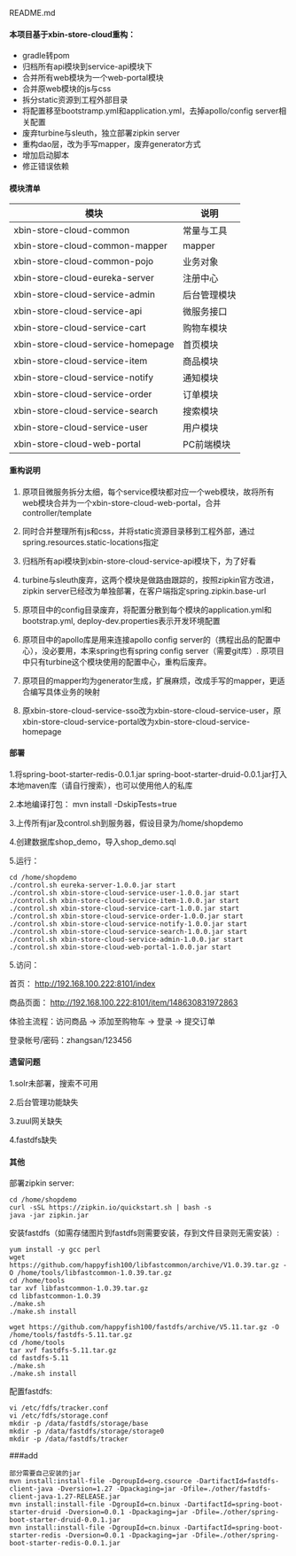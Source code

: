README.md

#### 本项目基于xbin-store-cloud重构：

- gradle转pom
- 归档所有api模块到service-api模块下
- 合并所有web模块为一个web-portal模块
- 合并原web模块的js与css
- 拆分static资源到工程外部目录
- 将配置移至bootstramp.yml和application.yml，去掉apollo/config server相关配置
- 废弃turbine与sleuth，独立部署zipkin server
- 重构dao层，改为手写mapper，废弃generator方式
- 增加启动脚本
- 修正错误依赖


#### 模块清单

| 模块 | 说明 |
| --------   | -------   |
|xbin-store-cloud-common  | 常量与工具|
|xbin-store-cloud-common-mapper  | mapper|
|xbin-store-cloud-common-pojo  | 业务对象|
|xbin-store-cloud-eureka-server  | 注册中心|
|xbin-store-cloud-service-admin  | 后台管理模块|
|xbin-store-cloud-service-api  | 微服务接口|
|xbin-store-cloud-service-cart  | 购物车模块|
|xbin-store-cloud-service-homepage  | 首页模块|
|xbin-store-cloud-service-item  | 商品模块|
|xbin-store-cloud-service-notify  | 通知模块|
|xbin-store-cloud-service-order  | 订单模块|
|xbin-store-cloud-service-search  | 搜索模块|
|xbin-store-cloud-service-user  | 用户模块|
|xbin-store-cloud-web-portal  | PC前端模块|

#### 重构说明
1. 原项目微服务拆分太细，每个service模块都对应一个web模块，故将所有web模块合并为一个xbin-store-cloud-web-portal，合并controller/template

2. 同时合并整理所有js和css，并将static资源目录移到工程外部，通过spring.resources.static-locations指定

3. 归档所有api模块到xbin-store-cloud-service-api模块下，为了好看

4. turbine与sleuth废弃，这两个模块是做路由跟踪的，按照zipkin官方改进，zipkin server已经改为单独部署，在客户端指定spring.zipkin.base-url

5. 原项目中的config目录废弃，将配置分散到每个模块的application.yml和bootstrap.yml, deploy-dev.properties表示开发环境配置

6. 原项目中的apollo库是用来连接apollo config server的（携程出品的配置中心），没必要用，本来spring也有spring config server（需要git库）. 原项目中只有turbine这个模块使用的配置中心，重构后废弃。

7. 原项目的mapper均为generator生成，扩展麻烦，改成手写的mapper，更适合编写具体业务的映射

8. 原xbin-store-cloud-service-sso改为xbin-store-cloud-service-user，原xbin-store-cloud-service-portal改为xbin-store-cloud-service-homepage

#### 部署
1.将spring-boot-starter-redis-0.0.1.jar spring-boot-starter-druid-0.0.1.jar打入本地maven库（请自行搜索），也可以使用他人的私库

2.本地编译打包： mvn install -DskipTests=true

3.上传所有jar及control.sh到服务器，假设目录为/home/shopdemo

4.创建数据库shop_demo，导入shop_demo.sql

5.运行： 
````
cd /home/shopdemo
./control.sh eureka-server-1.0.0.jar start
./control.sh xbin-store-cloud-service-user-1.0.0.jar start
./control.sh xbin-store-cloud-service-item-1.0.0.jar start
./control.sh xbin-store-cloud-service-cart-1.0.0.jar start
./control.sh xbin-store-cloud-service-order-1.0.0.jar start
./control.sh xbin-store-cloud-service-notify-1.0.0.jar start
./control.sh xbin-store-cloud-service-search-1.0.0.jar start
./control.sh xbin-store-cloud-service-admin-1.0.0.jar start
./control.sh xbin-store-cloud-web-portal-1.0.0.jar start
```` 
5.访问：

首页： http://192.168.100.222:8101/index

商品页面： http://192.168.100.222:8101/item/148630831972863

体验主流程：访问商品 -> 添加至购物车 -> 登录 -> 提交订单

登录帐号/密码：zhangsan/123456



#### 遗留问题
1.solr未部署，搜索不可用

2.后台管理功能缺失

3.zuul网关缺失

4.fastdfs缺失


#### 其他
部署zipkin server:
````
cd /home/shopdemo
curl -sSL https://zipkin.io/quickstart.sh | bash -s
java -jar zipkin.jar
````



安装fastdfs（如需存储图片到fastdfs则需要安装，存到文件目录则无需安装）:
```
yum install -y gcc perl
wget https://github.com/happyfish100/libfastcommon/archive/V1.0.39.tar.gz -O /home/tools/libfastcommon-1.0.39.tar.gz
cd /home/tools
tar xvf libfastcommon-1.0.39.tar.gz
cd libfastcommon-1.0.39 
./make.sh 
./make.sh install

wget https://github.com/happyfish100/fastdfs/archive/V5.11.tar.gz -O /home/tools/fastdfs-5.11.tar.gz
cd /home/tools
tar xvf fastdfs-5.11.tar.gz
cd fastdfs-5.11
./make.sh 
./make.sh install
```
配置fastdfs:
```
vi /etc/fdfs/tracker.conf
vi /etc/fdfs/storage.conf
mkdir -p /data/fastdfs/storage/base
mkdir -p /data/fastdfs/storage/storage0
mkdir -p /data/fastdfs/tracker
```

###add
```
部分需要自己安装的jar
mvn install:install-file -DgroupId=org.csource -DartifactId=fastdfs-client-java -Dversion=1.27 -Dpackaging=jar -Dfile=./other/fastdfs-client-java-1.27-RELEASE.jar
mvn install:install-file -DgroupId=cn.binux -DartifactId=spring-boot-starter-druid -Dversion=0.0.1 -Dpackaging=jar -Dfile=./other/spring-boot-starter-druid-0.0.1.jar
mvn install:install-file -DgroupId=cn.binux -DartifactId=spring-boot-starter-redis -Dversion=0.0.1 -Dpackaging=jar -Dfile=./other/spring-boot-starter-redis-0.0.1.jar




```

